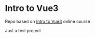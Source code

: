 # Intro to Vue3

Repo based on [Intro to Vue3](https://www.vuemastery.com/courses/intro-to-vue-3/) online course

Just a test project
